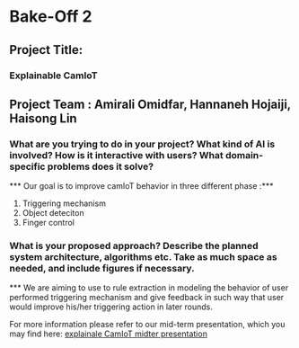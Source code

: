 # Bake-Off 2
## Project Title:
### Explainable CamIoT
## Project Team : Amirali Omidfar, Hannaneh Hojaiji, Haisong Lin

###  What are you trying to do in your project? What kind of AI is involved? How is it interactive with users? What domain-specific problems does it solve?
*** Our goal is to improve camIoT behavior in three different phase :***
1. Triggering mechanism
2. Object deteciton 
3. Finger control

### What is your proposed approach? Describe the planned system architecture, algorithms etc. Take as much space as needed, and include figures if necessary.
*** We are aiming to use to rule extraction in modeling the behavior of user performed triggering mechanism and give feedback in such way that user would improve his/her triggering action in later rounds.


For more information please refer to our mid-term presentation, which you may find here: [explainale CamIoT midter presentation](https://github.com/Amir-Omidfar/m209As/blob/master/bakeOff2/Bake%20off%202.pptx.pdf)
